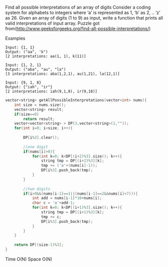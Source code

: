 Find all possible interpretations of an array of digits
Consider a coding system for alphabets to integers where ‘a’ is represented as 1, ‘b’ as 
2, .. ‘z’ as 26. Given an array of digits (1 to 9) as input, write a function that prints 
all valid interpretations of input array.
Puzzle got from(http://www.geeksforgeeks.org/find-all-possible-interpretations/)

Examples
```
Input: {1, 1}
Output: ("aa", 'k") 
[2 interpretations: aa(1, 1), k(11)]

Input: {1, 2, 1}
Output: ("aba", "au", "la") 
[3 interpretations: aba(1,2,1), au(1,21), la(12,1)]

Input: {9, 1, 8}
Output: {"iah", "ir"} 
[2 interpretations: iah(9,1,8), ir(9,18)]
```
```c++
vector<string> getAllPossibleInterpretations(vector<int> nums){
    int size = nums.size();
    vector<string> result;
    if(size==0)
        return result;
    vector<vector<string> > DP(3,vector<string>(1,""));
    for(int i=0; i<size; i++){
        
        DP[i%3].clear();
        
        //one digit
        if(nums[i]>0){
            for(int k=0; k<DP[(i+2)%3].size(); k++){
                string tmp = DP[(i+2)%3][k];
                tmp += ('a'+(nums[i]-1));
                DP[i%3].push_back(tmp);
            }
        }
        
        //two digits
        if(i>0&&(nums[i-1]==1||(nums[i-1]==2&&nums[i]<7))){
            int add = nums[i-1]*10+nums[i];
            char c = 'a'+add-1;
            for(int k=0; k<DP[(i+1)%3].size(); k++){
                string tmp = DP[(i+1)%3][k];
                tmp += c;
                DP[i%3].push_back(tmp);
            }
        }
    }
    
    return DP[(size-1)%3];
}
```
Time O(N)
Space O(N)
